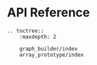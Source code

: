 # API Reference

```eval_rst
.. toctree::
    :maxdepth: 2

    graph_builder/index
    array_prototype/index
```
